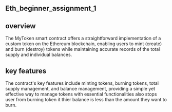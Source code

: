 ## Eth_beginner_assignment_1

## overview
The MyToken smart contract offers a straightforward implementation of a custom token on the Ethereum blockchain, enabling users to mint (create) and burn (destroy) tokens while maintaining accurate records 
of the total supply and individual balances.
## key features
The contract's key features include minting tokens, burning tokens, total supply management, and balance management, providing a simple yet effective way to manage tokens with essential functionalities also stops user
from burning token it thier balance is less than the amount they want to burn.
